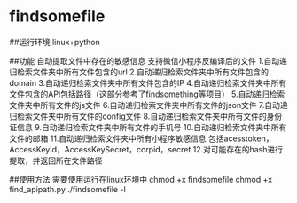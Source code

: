 # findsomefile
##运行环境
linux+python

##功能
自动提取文件中存在的敏感信息
支持微信小程序反编译后的文件
1.自动递归检索文件夹中所有文件包含的url
2.自动递归检索文件夹中所有文件包含的domain
3.自动递归检索文件夹中所有文件包含的IP
4.自动递归检索文件夹中所有文件包含的API包括路径（这部分参考了findsomething等项目）
5.自动递归检索文件夹中所有文件的js文件
6.自动递归检索文件夹中所有文件的json文件
7.自动递归检索文件夹中所有文件的config文件
8.自动递归检索文件夹中所有文件的身份证信息
9.自动递归检索文件夹中所有文件的手机号
10.自动递归检索文件夹中所有文件的邮箱
11.自动递归检索文件夹中所有小程序敏感信息
包括acesstoken，AccessKeyId，AccessKeySecret，corpid，secret
12.对可能存在的hash进行提取，并返回所在文件路径

##使用方法
需要使用运行在linux环境中
chmod +x findsomefile
chmod +x find_apipath.py
./findsomefile -l <folder>
